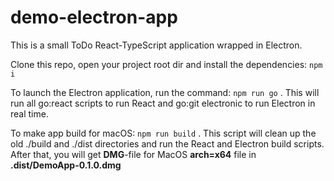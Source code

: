 # demo-electron-app

This is a small ToDo React-TypeScript application wrapped in Electron.

Clone this repo, open your project root dir and install the dependencies: `npm i`

To launch the Electron application, run the command: `npm run go` . This will run all go:react scripts to run React and go:git electronic to run Electron in real time.

To make app build for macOS: `npm run build` . This script will clean up the old ./build and ./dist directories and run the React and Electron build scripts. After that, you will get **DMG**-file for MacOS **arch=x64** file in **.dist/DemoApp-0.1.0.dmg**
